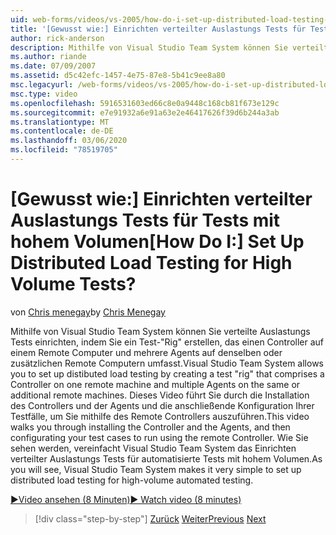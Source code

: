 ```yaml
---
uid: web-forms/videos/vs-2005/how-do-i-set-up-distributed-load-testing-for-high-volume-tests
title: '[Gewusst wie:] Einrichten verteilter Auslastungs Tests für Tests mit hohem Volumen | Microsoft-Dokumentation'
author: rick-anderson
description: Mithilfe von Visual Studio Team System können Sie verteilte Auslastungs Tests einrichten, indem Sie einen Test "Rig" erstellen, der einen Controller auf einem Remote Computer und multipl umfasst...
ms.author: riande
ms.date: 07/09/2007
ms.assetid: d5c42efc-1457-4e75-87e8-5b41c9ee8a80
msc.legacyurl: /web-forms/videos/vs-2005/how-do-i-set-up-distributed-load-testing-for-high-volume-tests
msc.type: video
ms.openlocfilehash: 5916531603ed66c8e0a9448c168cb81f673e129c
ms.sourcegitcommit: e7e91932a6e91a63e2e46417626f39d6b244a3ab
ms.translationtype: MT
ms.contentlocale: de-DE
ms.lasthandoff: 03/06/2020
ms.locfileid: "78519705"
---
```

# <a name="how-do-i-set-up-distributed-load-testing-for-high-volume-tests"></a><span data-ttu-id="826c7-104">[Gewusst wie:] Einrichten verteilter Auslastungs Tests für Tests mit hohem Volumen</span><span class="sxs-lookup"><span data-stu-id="826c7-104">[How Do I:] Set Up Distributed Load Testing for High Volume Tests?</span></span>

<span data-ttu-id="826c7-105">von [Chris menegay](https://twitter.com/CMenegay)</span><span class="sxs-lookup"><span data-stu-id="826c7-105">by [Chris Menegay](https://twitter.com/CMenegay)</span></span>

<span data-ttu-id="826c7-106">Mithilfe von Visual Studio Team System können Sie verteilte Auslastungs Tests einrichten, indem Sie ein Test-"Rig" erstellen, das einen Controller auf einem Remote Computer und mehrere Agents auf denselben oder zusätzlichen Remote Computern umfasst.</span><span class="sxs-lookup"><span data-stu-id="826c7-106">Visual Studio Team System allows you to set up distibuted load testing by creating a test "rig" that comprises a Controller on one remote machine and multiple Agents on the same or additional remote machines.</span></span> <span data-ttu-id="826c7-107">Dieses Video führt Sie durch die Installation des Controllers und der Agents und die anschließende Konfiguration Ihrer Testfälle, um Sie mithilfe des Remote Controllers auszuführen.</span><span class="sxs-lookup"><span data-stu-id="826c7-107">This video walks you through installing the Controller and the Agents, and then configurating your test cases to run using the remote Controller.</span></span> <span data-ttu-id="826c7-108">Wie Sie sehen werden, vereinfacht Visual Studio Team System das Einrichten verteilter Auslastungs Tests für automatisierte Tests mit hohem Volumen.</span><span class="sxs-lookup"><span data-stu-id="826c7-108">As you will see, Visual Studio Team System makes it very simple to set up distributed load testing for high-volume automated testing.</span></span>

[<span data-ttu-id="826c7-109">&#9654;Video ansehen (8 Minuten)</span><span class="sxs-lookup"><span data-stu-id="826c7-109">&#9654; Watch video (8 minutes)</span></span>](https://channel9.msdn.com/Blogs/ASP-NET-Site-Videos/how-do-i-set-up-distributed-load-testing-for-high-volume-tests)

> [!div class="step-by-step"]
> <span data-ttu-id="826c7-110">[Zurück](how-do-i-tune-web-application-performance-with-profiling.md)
> [Weiter](how-do-i-enforce-coding-standards-with-code-analysis.md)</span><span class="sxs-lookup"><span data-stu-id="826c7-110">[Previous](how-do-i-tune-web-application-performance-with-profiling.md)
[Next](how-do-i-enforce-coding-standards-with-code-analysis.md)</span></span>
